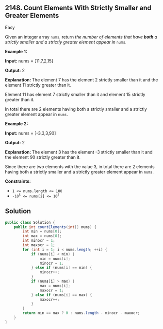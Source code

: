 ## 2148\. Count Elements With Strictly Smaller and Greater Elements

Easy

Given an integer array `nums`, return _the number of elements that have **both** a strictly smaller and a strictly greater element appear in_ `nums`.

**Example 1:**

**Input:** nums = [11,7,2,15]

**Output:** 2

**Explanation:** The element 7 has the element 2 strictly smaller than it and the element 11 strictly greater than it. 

Element 11 has element 7 strictly smaller than it and element 15 strictly greater than it. 

In total there are 2 elements having both a strictly smaller and a strictly greater element appear in `nums`.

**Example 2:**

**Input:** nums = [-3,3,3,90]

**Output:** 2

**Explanation:** The element 3 has the element -3 strictly smaller than it and the element 90 strictly greater than it. 

Since there are two elements with the value 3, in total there are 2 elements having both a strictly smaller and a strictly greater element appear in `nums`.

**Constraints:**

*   `1 <= nums.length <= 100`
*   <code>-10<sup>5</sup> <= nums[i] <= 10<sup>5</sup></code>

## Solution

```java
public class Solution {
    public int countElements(int[] nums) {
        int min = nums[0];
        int max = nums[0];
        int minocr = 1;
        int maxocr = 1;
        for (int i = 1; i < nums.length; ++i) {
            if (nums[i] < min) {
                min = nums[i];
                minocr = 1;
            } else if (nums[i] == min) {
                minocr++;
            }
            if (nums[i] > max) {
                max = nums[i];
                maxocr = 1;
            } else if (nums[i] == max) {
                maxocr++;
            }
        }
        return min == max ? 0 : nums.length - minocr - maxocr;
    }
}
```